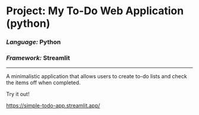 # Project: My To-Do Web Application (python)

### *Language:*  Python

### *Framework:*  Streamlit

---

A minimalistic application that allows users to create to-do lists and check the
items off when completed.

Try it out!

https://simple-todo-app.streamlit.app/